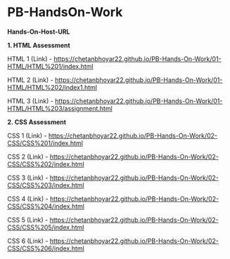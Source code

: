 # PB-HandsOn-Work

**Hands-On-Host-URL**

**1. HTML Assessment**

HTML 1 (Link) - https://chetanbhoyar22.github.io/PB-Hands-On-Work/01-HTML/HTML%201/index.html

HTML 2 (Link) - https://chetanbhoyar22.github.io/PB-Hands-On-Work/01-HTML/HTML%202/index1.html

HTML 3 (Link) - https://chetanbhoyar22.github.io/PB-Hands-On-Work/01-HTML/HTML%203/assignment.html

**2. CSS Assessment**

CSS 1 (Link) - https://chetanbhoyar22.github.io/PB-Hands-On-Work/02-CSS/CSS%201/index.html

CSS 2 (Link) - https://chetanbhoyar22.github.io/PB-Hands-On-Work/02-CSS/CSS%202/index.html

CSS 3 (Link) - https://chetanbhoyar22.github.io/PB-Hands-On-Work/02-CSS/CSS%203/index.html

CSS 4 (Link) - https://chetanbhoyar22.github.io/PB-Hands-On-Work/02-CSS/CSS%204/index.html

CSS 5 (Link) - https://chetanbhoyar22.github.io/PB-Hands-On-Work/02-CSS/CSS%205/index.html

CSS 6 (Link) - https://chetanbhoyar22.github.io/PB-Hands-On-Work/02-CSS/CSS%206/index.html
